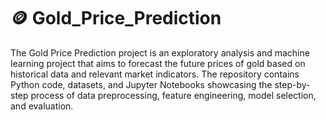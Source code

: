 # 🪙 Gold_Price_Prediction
The Gold Price Prediction project is an exploratory analysis and machine learning project that aims to forecast the future prices of gold based on historical data and relevant market indicators. The repository contains Python code, datasets, and Jupyter Notebooks showcasing the step-by-step process of data preprocessing, feature engineering, model selection, and evaluation.
